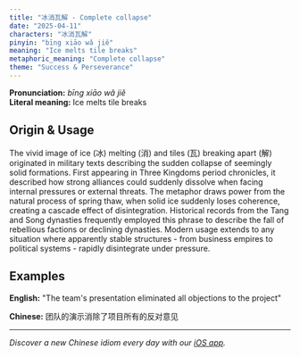 ```yaml
---
title: "冰消瓦解 - Complete collapse"
date: "2025-04-11"
characters: "冰消瓦解"
pinyin: "bīng xiāo wǎ jiě"
meaning: "Ice melts tile breaks"
metaphoric_meaning: "Complete collapse"
theme: "Success & Perseverance"
---
```


**Pronunciation:** *bīng xiāo wǎ jiě*  
**Literal meaning:** Ice melts tile breaks

## Origin & Usage

The vivid image of ice (冰) melting (消) and tiles (瓦) breaking apart (解) originated in military texts describing the sudden collapse of seemingly solid formations. First appearing in Three Kingdoms period chronicles, it described how strong alliances could suddenly dissolve when facing internal pressures or external threats. The metaphor draws power from the natural process of spring thaw, when solid ice suddenly loses coherence, creating a cascade effect of disintegration. Historical records from the Tang and Song dynasties frequently employed this phrase to describe the fall of rebellious factions or declining dynasties. Modern usage extends to any situation where apparently stable structures - from business empires to political systems - rapidly disintegrate under pressure.

## Examples

**English:** "The team's presentation eliminated all objections to the project"

**Chinese:** 团队的演示消除了项目所有的反对意见

---

*Discover a new Chinese idiom every day with our [iOS app](https://apps.apple.com/us/app/daily-chinese-idioms/id6740611324).*
